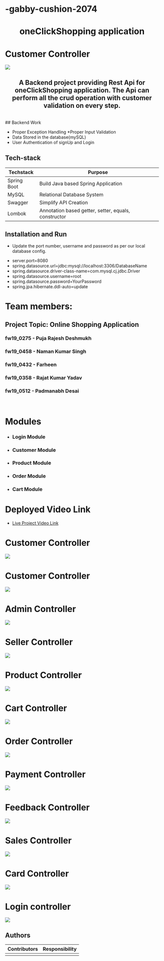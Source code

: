 # -gabby-cushion-2074

<h1 align="center">oneClickShopping application</h1>

# Customer Controller

<img src="./img/projectLogo.png.jpg" />


<h2 align="center">A Backend project providing Rest Api for oneClickShopping application. The Api can perform all the crud operation with customer validation on every step.</h2>


<br>
## Backend Work

 * Proper Exception Handling
 *Proper Input Validation
 * Data Stored in the database(mySQL)
 * User Authentication of signUp and Login

<h2 align="left">Tech-stack</h2>
<h4 align="left">

| Techstack|Purpose |
| ------|------ |
| Spring Boot | Build Java based Spring Application |
| MySQL |Relational Database System |
| Swagger|Simplify API Creation |
| Lombok|Annotation based getter, setter, equals, constructor |

## Installation and Run
* Update the port number, username and password as per our local database config.

-  server.port=8080
- spring.datasource.url=jdbc:mysql://localhost:3306/DatabaseName
- spring.datasource.driver-class-name=com.mysql.cj.jdbc.Driver
- spring.datasource.username=root
- spring.datasource.password=YourPassword
- spring.jpa.hibernate.ddl-auto=update



<h1>Team members:</h1>

 <h2>Project Topic: Online Shopping Application</h2>

<h3>fw19_0275 - Puja Rajesh Deshmukh</h3>
<h3>fw19_0458 - Naman Kumar Singh</h3>
<h3>fw19_0432 - Farheen</h3>
<h3>fw19_0358 - Rajat Kumar Yadav</h3>
<h3>fw19_0512 - Padmanabh Desai</h3>

<br>

<h1>Modules</h1>
<ul>
<li><h3>Login Module</h3></li>
  <li><h3>Customer Module</h3></li>
  <li><h3>Product Module</h3></li>
  <li><h3>Order Module</h3></li>
  <li><h3>Cart Module</h3></li>
</ul>



<h1>Deployed Video Link</h1>
<ul><li><a target="_blank" href="">Live Project Video Link</a></li></ul>

# Customer Controller

<img src="./img/oneclickshoping.png" />

# Customer Controller

<img src="./img/customer.PNG" />

# Admin Controller

<img src="./img/admin.PNG" />

# Seller Controller

<img src="./img/seller.PNG" />

# Product Controller

<img src="./img/product.PNG" />

# Cart Controller

<img src="./img/cart.PNG" />

# Order Controller

<img src="./img/order.PNG" />

# Payment Controller

<img src="./img/payment.PNG" />

# Feedback Controller

<img src="./img/feedback.PNG" />

# Sales Controller

<img src="./img/sales.PNG" />

# Card Controller

<img src="./img/card.PNG" />

# Login controller

<img src="./img/login.PNG" />
  
  ## Authors

| Contributors|Responsibility |
| ------|------ |
|   | [](https://github.com/Farheen-cell/-gabby-cushion-2074) |

  
 







